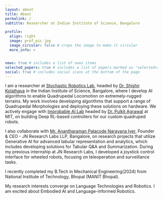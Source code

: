 ```yaml
---
layout: about
title: About
permalink: /
subtitle: Researcher at Indian Institute of Science, Bangalore

profile:
  align: right
  image: prof_pic.jpg
  image_circular: false # crops the image to make it circular
  more_info: >


news: true # includes a list of news items
selected_papers: true # includes a list of papers marked as "selected={true}"
social: true # includes social icons at the bottom of the page
---
```


I am a researcher at [Stochastic Robotics Lab](https://www.stochlab.com), headed by [Dr. Shishir Kolathaya](https://www.shishirny.com) in the Indian Institute of Science, Bangalore, where I develop AI algorithms to enable Quadrupedal Locomotion on extremely-rugged terrains. My work involves developing algorithms that support a range of Quadrupedal Morphologies and deploying these solutions on hardware. We actively engage with [Improbable AI Lab](https://cap.csail.mit.edu/improbable-ai-lab-lab-tour) headed by [Dr. Pulkit Agrawal](https://people.csail.mit.edu/pulkitag/) at MIT, on building Deep RL-based controllers for our custom quadruped robots. 

I also collaborate with [Mr. Anantharaman Palacode Narayana Iyer](https://www.linkedin.com/in/anantharamanp/), Founder & CEO - JN Research Labs LLP, Bangalore, on research projects that utilize Generative AI for advanced tabular representation and analytics, which includes developing solutions for Tabular Q&A and Summarization. During my previous internship at JN Research Labs, I developed a joystick control interface for wheeled robots, focusing on teleoperation and surveillance tasks.

I recently completed my B.Tech in Mechanical Engineering(2024) from National Institute of Technology, Bhopal (MANIT Bhopal). 

My research interests converge on Language Technologies and Robotics. I am excited about Embodied AI and Language-informed Robotics. 